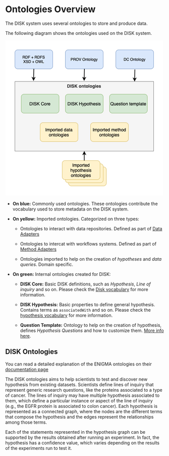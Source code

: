 # Ontologies Overview

The DISK system uses several ontologies to store and produce data.

The following diagram shows the ontologies used on the DISK system.

![Disk Ontologies](figures/DISK-ontologies.png "DISK Ontologies")

 - **On blue:** Commonly used ontologies. These ontologies contribute the vocabulary used to store metadata on the DISK system.

 - **On yellow:** Imported ontologies. Categorized on three types:

    - Ontologies to interact with data repositories. Defined as part of [Data Adapters](/data-adapter)

    - Ontologies to intercat with workflows systems. Defined as part of [Method Adapters](/method-adapter)

    - Ontologies imported to help on the creation of *hypotheses* and *data queries*. Domain specific.

 - **On green:** Internal ontologies created for DISK:

    - **DISK Core:** Basic DISK definitions, such as *Hypothesis*, *Line of inquiry* and so on.
    Please check the [Disk vocabulary](http://disk-project.org/ontology/disk#) for more information.

    - **DISK Hypothesis:** Basic properties to define general hypothesis. Contains terms as `associatedWith` and so on.
    Please check the [hypothesis vocabulary](http://disk-project.org/ontology/hypothesis#) for more information.
 
    - **Question Template:** Ontology to help on the creation of hypothesis, defines *Hypothesis Questions* and how to customize them. [More info here](/question-ontology).

## DISK Ontologies

You can read a detailed explanation of the ENIGMA ontologies on their [documentation page](https://knowledgecaptureanddiscovery.github.io/EnigmaOntology/release/)

The DISK ontologies aims to help scientists to test and discover new hypothesis from existing datasets.
Scientists define lines of inquiry that represent generic research questions, like the proteins associated to a type of cancer.
The lines of inquiry may have multiple hypothesis associated to them, which define a particular instance or aspect of the line of inquiry (e.g., the EGFR protein is associated to colon cancer).
Each hypothesis is represented as a connected graph, where the nodes are the different terms that compose the hypothesis and the edges represent the relationships among those terms.

Each of the statements represented in the hypothesis graph can be supported by the results obtained after running an experiment. In fact, the hypothesis has a confidence value, which varies depending on the results of the experiments run to test it. 